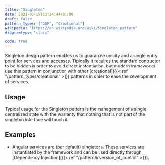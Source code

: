 ```yaml
---
title: "Singleton"
date: 2021-03-15T13:24:44+01:00
draft: false
pattern_types: ["GOF", "Creational"]
wikipedia: "https://en.wikipedia.org/wiki/Singleton_pattern"
diagramtype: "class"

code: true
---
```


Singleton design pattern enables us to guarantee unicity and a single entry point for services and accesses. Tipically it requires the standard contructor to be hidden in order to avoid direct instantiation, but modern frameworks use this pattern in conjunction with other [creational]({{< ref "/pattern_types/creational" >}}) patterns in order to ease the development of services.
## Usage
Typical usage for the Singleton pattern is the management of a single centralized state with the warranty that nothing that is not part of the singleton interface will touch it.

## Examples
* Angular services are (per default) singletons. These services are instantiated by the framework and can be used directly through [Dependency Injection]({{< ref "/pattern/inversion_of_control" >}}).